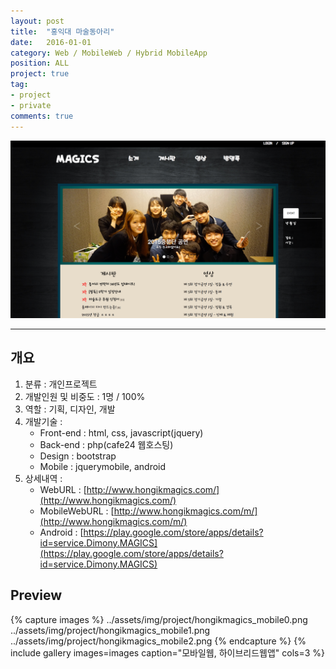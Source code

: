 ```yaml
---
layout: post
title:  "홍익대 마술동아리"
date:   2016-01-01
category: Web / MobileWeb / Hybrid MobileApp
position: ALL
project: true
tag:
- project
- private
comments: true
---
```


![Homepage Img](../assets/img/project/hongikmagics1.png)

---

## 개요
1. 분류 : 개인프로젝트
2. 개발인원 및 비중도 : 1명 / 100%
3. 역할 : 기획, 디자인, 개발
4. 개발기술 :
	* Front-end : html, css, javascript(jquery)
	* Back-end : php(cafe24 웹호스팅)
	* Design : bootstrap
	* Mobile : jquerymobile, android
5. 상세내역 :
	* WebURL : [http://www.hongikmagics.com/](http://www.hongikmagics.com/)
	* MobileWebURL : [http://www.hongikmagics.com/m/](http://www.hongikmagics.com/m/)
	* Android : [https://play.google.com/store/apps/details?id=service.Dimony.MAGICS](https://play.google.com/store/apps/details?id=service.Dimony.MAGICS)


## Preview
{% capture images %}
../assets/img/project/hongikmagics_mobile0.png
../assets/img/project/hongikmagics_mobile1.png
../assets/img/project/hongikmagics_mobile2.png
{% endcapture %}
{% include gallery images=images caption="모바일웹, 하이브리드웹앱" cols=3 %}
